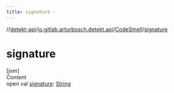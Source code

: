 ```yaml
---
title: signature -
---
```

//[detekt-api](../../index.md)/[io.gitlab.arturbosch.detekt.api](../index.md)/[CodeSmell](index.md)/[signature](signature.md)



# signature  
[jvm]  
Content  
open val [signature](signature.md): [String](https://kotlinlang.org/api/latest/jvm/stdlib/kotlin/-string/index.html)  



